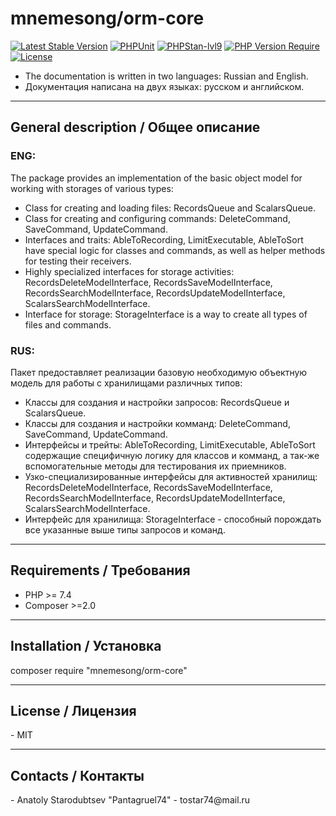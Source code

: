 <h1>mnemesong/orm-core</h1>

[![Latest Stable Version](http://poser.pugx.org/mnemesong/orm-core/v)](https://packagist.org/packages/mnemesong/orm-core)
[![PHPUnit](https://github.com/mnemesong/orm-core/actions/workflows/phpunit.yml/badge.svg)](https://github.com/mnemesong/orm-core/actions/workflows/phpunit.yml)
[![PHPStan-lvl9](https://github.com/mnemesong/orm-core/actions/workflows/phpstan.yml/badge.svg)](https://github.com/mnemesong/orm-core/actions/workflows/phpstan.yml)
[![PHP Version Require](http://poser.pugx.org/mnemesong/orm-core/require/php)](https://packagist.org/packages/mnemesong/orm-core)
[![License](http://poser.pugx.org/mnemesong/orm-core/license)](https://packagist.org/packages/mnemesong/orm-core)

- The documentation is written in two languages: Russian and English.
- Документация написана на двух языках: русском и английском.

<hr>

<h2>General description / Общее описание</h2>
<h3>ENG:</h3>
<p>The package provides an implementation of the basic object model for working with storages of various types:</p>
<ul>
    <li>Class for creating and loading files: RecordsQueue and ScalarsQueue.</li>
    <li>Class for creating and configuring commands: DeleteCommand, SaveCommand, UpdateCommand.</li>
    <li>Interfaces and traits: AbleToRecording, LimitExecutable, AbleToSort have special logic for
        classes and commands, as well as helper methods for testing their receivers.</li>
    <li>Highly specialized interfaces for storage activities: RecordsDeleteModelInterface,
        RecordsSaveModelInterface, RecordsSearchModelInterface, RecordsUpdateModelInterface, ScalarsSearchModelInterface.</li>
    <li>Interface for storage: StorageInterface is a way to create all types of files and commands.</li>
</ul>

<h3>RUS:</h3>
<p>Пакет предоставляет реализации базовую необходимую объектную модель для работы с хранилищами различных типов:</p>
<ul>
    <li>Классы для создания и настройки запросов: RecordsQueue и ScalarsQueue.</li>
    <li>Классы для создания и настройки комманд: DeleteCommand, SaveCommand, UpdateCommand.</li>
    <li>Интерфейсы и трейты: AbleToRecording, LimitExecutable, AbleToSort содержащие специфичную логику для
        классов и комманд, а так-же вспомогательные методы для тестирования их приемников.</li>
    <li>Узко-специализированные интерфейсы для активностей хранилищ: RecordsDeleteModelInterface,
        RecordsSaveModelInterface, RecordsSearchModelInterface, RecordsUpdateModelInterface, ScalarsSearchModelInterface.</li>
    <li>Интерфейс для хранилища: StorageInterface - способный порождать все указанные выше типы запросов и команд.</li>
</ul>
<hr>

<h2>Requirements / Требования</h2>
<ul>
    <li>PHP >= 7.4</li>
    <li>Composer >=2.0</li>
</ul>
<hr>

<h2>Installation / Установка</h2>
<p>composer require "mnemesong/orm-core"</p>
<hr>

<h2>License / Лицензия</h2>
- MIT
<hr>

<h2>Contacts / Контакты</h2>
- Anatoly Starodubtsev "Pantagruel74"
- tostar74@mail.ru
